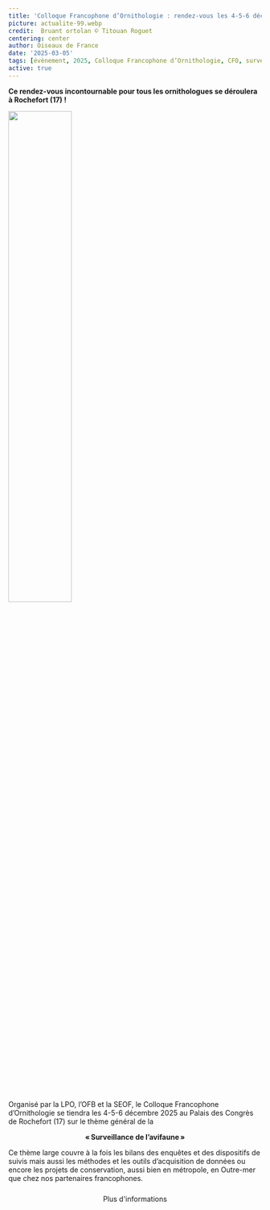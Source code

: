 ```yaml
---
title: 'Colloque Francophone d’Ornithologie : rendez-vous les 4-5-6 décembre 2025 !'
picture: actualite-99.webp
credit:  Bruant ortolan © Titouan Roguet
centering: center
author: Oiseaux de France
date: '2025-03-05'
tags: [évènement, 2025, Colloque Francophone d’Ornithologie, CFO, surveillance]
active: true
---
```


**Ce rendez-vous incontournable pour tous les ornithologues se déroulera à Rochefort (17) !**

<img class="InformativePagePicture" style="width: 50%" src="/news/actualite-99-STD.webp"/>
<span class="InformativePagePictureLegend"></span>

Organisé par la LPO, l’OFB et la SEOF, le Colloque Francophone d’Ornithologie se tiendra les 4-5-6 décembre 2025 au Palais des Congrès de Rochefort (17) sur le thème général de la

<p align="center"> <b>« Surveillance de l’avifaune »</b> </p>
 

Ce thème large couvre à la fois les bilans des enquêtes et des dispositifs de suivis mais aussi les méthodes et les outils d’acquisition de données ou encore les projets de conservation, aussi bien en métropole, en Outre-mer que chez nos partenaires francophones.

<div style="text-align: center; margin-bottom: 20px;">
    <a
        href="https://www.lpo.fr/la-lpo-en-actions/connaissance-des-especes-sauvages/colloque-francophone-d-ornithologie-2025"
        target="_blank"
        class="PrimaryButton"
        style="display: inline-block; padding: 10px 20px; text-decoration: none; border-radius: 5px;"
    >
        Plus d'informations
    </a>
</div>
 
